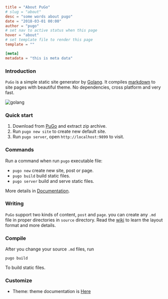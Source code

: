 ```toml
title = "About PuGo"
# slug = "about"
desc = "some words about pugo"
date = "2018-03-01 00:00"
author = "pugo"
# set nav to active status when this page
hover = "about"
# set template file to render this page
template = ""

[meta]
metadata = "this is meta data"
```

### Introduction

`PuGo` is a simple static site generator by [Golang](https://golang.org). It compiles [markdown](https://help.github.com/articles/markdown-basics/) to site pages with beautiful theme. No dependencies, cross platform and very fast.

![golang](/golang.png)

### Quick start

1. Download from [PuGo](http://pugo.io) and extract zip archive.
2. Run `pugo new site` to create new default site.
2. Run `pugo server`, open `http://localhost:9899` to visit.


### Commands

Run a command when run `pugo` executable file:

- `pugo new` create new site, post or page.
- `pugo build` build static files.
- `pugo server` build and serve static files.

More details in [Documentation](http://pugo.io/en/docs.html).

### Writing

`PuGo` support two kinds of content, `post` and `page`. you can create any `.md` file in proper directories in `source` directory. Read the [wiki](http://pugo.io/en/guide/write-new-post.html) to learn the layout format and more details.

### Compile

After you change your source `.md` files, run

    pugo build

To build static files.

### Customize

- Theme: theme documentation is [Here](http://pugo.io/en/docs/tpl/syntax.html)
